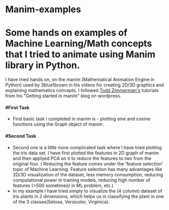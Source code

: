 # Manim-examples
# Some hands on examples of Machine Learning/Math concepts that I tried to animate using Manim library in Python.

I have tried hands on, on the manim (Mathematical Animation Engine in Python) used by 3blue1brown in his videos for creating 2D/3D graphics and explaining mathematics concepts. 
I followed [Todd Zimmerman's](https://talkingphysics.wordpress.com/2019/01/08/getting-started-animating-with-manim-and-python-3-7/) tutorials from his "Getting started in manim" blog on wordpress. 
#### \#First Task
- First basic task I completed in manim is - plotting sine and cosine functions using the Graph object of manim. 

#### \#Second Task
- Second one is a little more complicated task where I have tried plotting the Iris data set. I have first plotted the features in 2D graph of manim and then applyed PCA on it to reduce the features to two from the original four. ( Reducing the feature comes under the 'feature selection' topic of Machine Learning. 
Feature selection has many advantages like 2D/3D visualization of the dataset, less memory consumption, reducing computational power in training models, 
reducing high number of features (>500 sometimes) in ML problem, etc.)
- In my example I have tried simply to visualize the (4 column) dataset of Iris plants in 2 dimensions, which helps us in classifying the plant in one of the 3 classes(Setosa, Versicolor, Virginica).  
